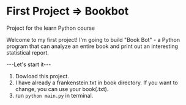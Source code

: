 # First Project => **Bookbot**

Project for the learn Python course

Welcome to my first project! 
I'm going to build "Book Bot" - a Python program that can analyze an entire book and print out an interesting statistical report.

---Let's start it---
1. Dowload this project.
2. I have already a frankenstein.txt in book directory. If you want to change, you can use your book(.txt).
3. run ```python main.py``` in terminal.